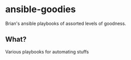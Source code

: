# ansible-goodies
Brian's ansible playbooks of assorted levels of goodness.

## What?

Various playbooks for automating stuffs
